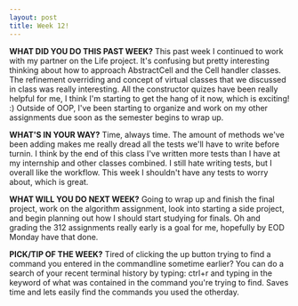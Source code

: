 ```yaml
---
layout: post
title: Week 12!
---
```



**WHAT DID YOU DO THIS PAST WEEK?** This past week I continued to work with my partner on the Life project. It's confusing but pretty interesting thinking about how to approach AbstractCell and the Cell handler classes. The refinement overriding and concept of virtual classes that we discussed in class was really interesting. All the constructor quizes have been really helpful for me, I think I'm starting to get the hang of it now, which is exciting! :) Outside of OOP, I've been starting to organize and work on my other assignments due soon as the semester begins to wrap up.

**WHAT'S IN YOUR WAY?** Time, always time. The amount of methods we've been adding makes me really dread all the tests we'll have to write before turnin. I think by the end of this class I've written more tests than I have at my internship and other classes combined. I still hate writing tests, but I overall like the workflow. This week I shouldn't have any tests to worry about, which is great.

**WHAT WILL YOU DO NEXT WEEK?** Going to wrap up and finish the final project, work on the algorithm assignment, look into starting a side project, and begin planning out how I should start studying for finals. Oh and grading the 312 assignments really early is a goal for me, hopefully by EOD Monday have that done.

**PICK/TIP OF THE WEEK?** Tired of clicking the up button trying to find a command you entered in the commandline sometime earlier? You can do a search of your recent terminal history by typing: ctrl+r and typing in the keyword of what was contained in the command you're trying to find. Saves time and lets easily find the commands you used the otherday. 
